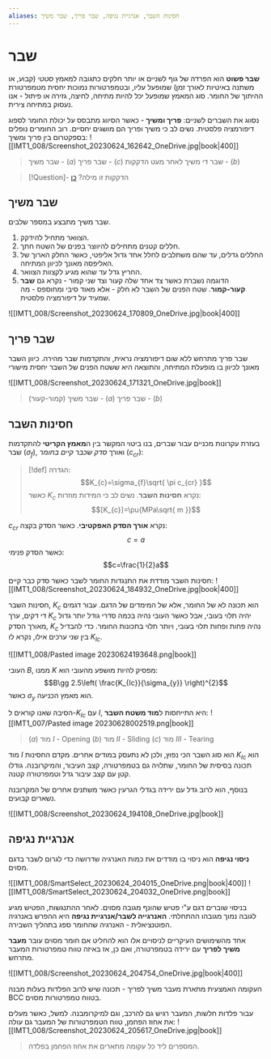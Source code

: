 ```yaml
---
aliases: חסינות השבר, אנרגיית נגיפה, שבר פריך, שבר משיך
---
```


# שבר

**שבר פשוט** הוא הפרדה של גוף לשניים או יותר חלקים כתגובה למאמץ *סטטי* (קבוע, או משתנה באיטיות לאורך זמן) שמופעל עליו, ובטמפרטורות נמוכות יחסית מטמפרטורת ההיתוך של החומר. סוג המאמץ שמופעל יכל להיות מתיחה, לחיצה, גזירה או פיתול - אנו נעסוק במתיחה צירית.

נסווג את השברים לשניים: **פריך ומשיך** - כאשר הסיווג מתבסס על יכולת החומר לספוג דיפורמציה פלסטית. נשים לב כי משיך ופריך הם מושגים יחסיים. רוב החומרים נופלים בספקטרום בין פריך ומשיך:
![[IMT1_008/Screenshot_20230624_162642_OneDrive.jpg|book|400]]
> שבר משיך - $(a)$
> שבר פריך - $(c)$
> שבר די משיך לאחר מעט הדקקות - $(b)$
> 

>[!Question]- הדקקות זו מילה? 
 > [כן](https://hebrew-academy.org.il/%D7%9C%D7%95%D7%97%D7%95%D7%AA-%D7%A0%D7%98%D7%99%D7%99%D7%AA-%D7%94%D7%A4%D7%95%D7%A2%D7%9C/?action=netiot&shoresh=%D7%93%D7%A7%D7%A7&binyan=60)

## שבר משיך
שבר משיך מתבצע במספר שלבים.
1. הצוואר מתחיל להידקק.
2. חללים קטנים מתחילים להיווצר בפנים של השטח חתך.
3. החללים גדלים, עד שהם משתלבים לחלל אחד גדול אליפטי, כאשר החלק הארוך של האליפסה מאונך לכיוון המתיחה.
4. החריץ גדל עד שהוא מגיע לקצוות הצוואר.
5. הדוגמה נשברת כאשר צד אחד שלה קעור וצד שני קמור - נקרא גם **שבר קעור-קמור**. שטח הפנים של השבר לא חלק - אלא מאוד סיבי ומחוספס - מה שמעיד על דיפורמציה פלסטית.

![[IMT1_008/Screenshot_20230624_170809_OneDrive.jpg|book|400]]


## שבר פריך

שבר פריך מתרחש ללא שום דיפורמציה נראית, והתקדמות שבר מהירה. כיוון השבר מאונך לכיוון בו מופעלת המתיחה, והתוצאה היא ששטח הפנים של השבר יחסית מישורי

![[IMT1_008/Screenshot_20230624_171321_OneDrive.jpg|book]]
> שבר משיך (קמור-קעור) - $(a)$
> שבר פריך - $(b)$

## חסינות השבר
בעזרת עקרונות מכניים עבור שברים, בנו ביטוי המקשר בין ה**מאמץ הקריטי** להתקדמות שבר ($\sigma_{f}$), ואורך *סדק שכבר קיים בחומר* ($c_{cr}$):

>[!def] הגדרה: 
>$$K_{c}=\sigma_{f}\sqrt{ \pi c_{cr} }$$
>כאשר $K_{c}$ נקרא **חסינות השבר**. נשים לב כי המידות מוזרות:
>$$[K_{c}]=\pu{MPa\sqrt{ m }}$$

$c_{cr}$ נקרא **אורך הסדק האפקטיבי**. כאשר הסדק בקצה:
$$c=a$$
כאשר הסדק פנימי:
$$c=\frac{1}{2}a$$

חסינות השבר מודדת את התנגדות החומר לשבר כאשר סדק כבר קיים:
![[IMT1_008/Screenshot_20230624_184932_OneDrive.jpg|book|400]]

חסינות השבר, $K_{c}$ הוא תכונה לא של החומר, אלא של המימדים של הדגם. עבור דגמים די דקים, ערך $K_{c}$ יהיה תלוי בעובי, אבל כאשר העובי נהיה בכמה סדרי גודל יותר גדול מאורך הסדק, $K_{c}$ נהיה פחות ופחות תלוי בעובי, ויותר תלוי בתכונות החומר. כדי להבדיל בין שני ערכים אילו, נקרא לו $K_{Ic}$.

![[IMT1_008/Pasted image 20230624193648.png|book]]

העובי $B$, ממנו $K$ מפסיק להיות מושפע מהעובי הוא:
$$B\gg 2.5\left( \frac{K_{Ic}}{\sigma_{y}} \right)^{2}$$
כאשר $\sigma_{y}$ הוא מאמץ הכניעה.

הסיבה שאנו קוראים ל-$K_{Ic}$ עם $I$, היא התייחסות ל**מוד משטח השבר**:
![[IMT1_007/Pasted image 20230628002519.png|book]]

> $(a)$ מוד $I$ - Opening
> $(b)$ מוד $II$ - Sliding
> $(c)$ מוד $III$ - Tearing

מוד $I$ הוא סוג השבר הכי נפוץ, ולכן לא נתעסק במודים אחרים. מקדם החסינות $K_{Ic}$ הוא תכונה בסיסית של החומר, שתלויה גם בטמפרטורה, קצב העיבור, והמיקרובנה. גודלו קטן עם קצב עיבור גדל וטמפרטורה קטנה.

בנוסף, הוא לרוב גדל עם ירידה בגדלי הגרעין כאשר משתנים אחרים של המקרובנה נשארים קבועים.

![[IMT1_008/Screenshot_20230624_194108_OneDrive.jpg|book]]

##  אנרגיית נגיפה
**ניסוי נגיפה** הוא ניסוי בו מודדים את כמות האנרגיה שדרושה כדי לגרום לשבר בדגם מסוים.

![[IMT1_008/SmartSelect_20230624_204015_OneDrive.png|book|400]]
![[IMT1_008/SmartSelect_20230624_204032_OneDrive.png|book]]

בניסוי שוברים דגם ע"י פטיש שהונף מגובה מסוים. לאחר ההתנגשות, הפטיש מגיע לגובה נמוך מגובהו ההתחלתי.
**האנרגייה לשבר/אנרגיית נגיפה** היא ההפרש באנרגיה הפוטנציאלית - האנרגיה שהחומר ספג בתהליך השבירה.

אחד מהשימושים העיקריים לניסויים אלו הוא להחליט אם חומר מסוים עובר **מעבר משיך לפריך**  עם ירידה בטמפרטורה, ואם כן, אז באיזה טווח טמפרטורות המעבר מתרחש.

![[IMT1_008/Screenshot_20230624_204754_OneDrive.jpg|book|400]]

העקומה האמצעית מתארת מעבר משיך לפריך - תכונה שיש לרוב הפלדות בעלות מבנה BCC בטווח טמפרטורות מסוים.

עבור פלדות חלשות, המעבר רגיש גם להרכב,  וגם למיקרומבנה. למשל, כאשר מעלים את אחוז הפחמן, טווח הטמפרטורות של המעבר גם עולה:
![[IMT1_008/Screenshot_20230624_205617_OneDrive.jpg|book]]
> המספרים ליד כל עקומה מתארים את אחוז הפחמן בפלדה.

 
 